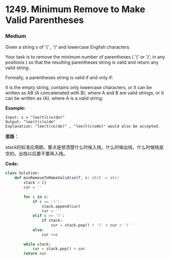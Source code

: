 # 1249. Minimum Remove to Make Valid Parentheses
### Medium

Given a string s of '(' , ')' and lowercase English characters. 

Your task is to remove the minimum number of parentheses ( '(' or ')', in any positions ) so that the resulting parentheses string is valid and return any valid string.

Formally, a parentheses string is valid if and only if:

It is the empty string, contains only lowercase characters, or
It can be written as AB (A concatenated with B), where A and B are valid strings, or
It can be written as (A), where A is a valid string.

**Example:**

```
Input: s = "lee(t(c)o)de)"
Output: "lee(t(c)o)de"
Explanation: "lee(t(co)de)" , "lee(t(c)ode)" would also be accepted.
```

**思路：**

stack的标准应用题。要点是想清楚什么时候入栈，什么时候出栈，什么时候栈是空的。出栈以后要不要再入栈。

**Code:**
```python
class Solution:
    def minRemoveToMakeValid(self, s: str) -> str:
        stack = []
        cur = ''
        
        for c in s:
            if c == '(':
                stack.append(cur)
                cur = ''
            elif c == ')':
                if stack:
                    cur = stack.pop() + '(' + cur + ')'
            else:
                cur +=c
        
        while stack:
            cur = stack.pop() + cur
        return cur
```
